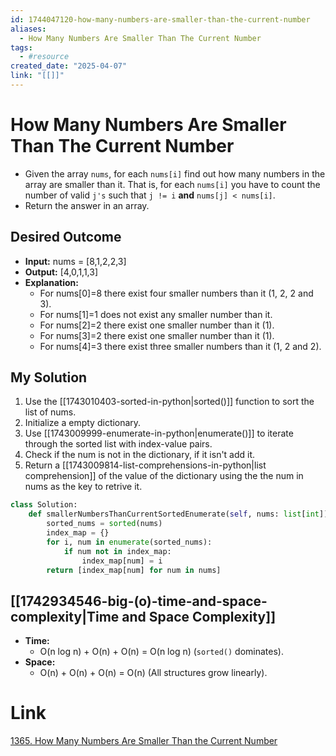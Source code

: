 ```yaml
---
id: 1744047120-how-many-numbers-are-smaller-than-the-current-number
aliases:
  - How Many Numbers Are Smaller Than The Current Number
tags:
  - #resource
created_date: "2025-04-07"
link: "[[]]"
---
```


# How Many Numbers Are Smaller Than The Current Number
- Given the array `nums`, for each `nums[i]` find out how many numbers in the array are smaller than it. That is, for each `nums[i]` you have to count the number of valid `j's` such that `j != i` **and** `nums[j] < nums[i]`.
- Return the answer in an array.

## Desired Outcome
- **Input:** nums = [8,1,2,2,3]
- **Output:** [4,0,1,1,3]
- **Explanation:** 
	- For nums[0]=8 there exist four smaller numbers than it (1, 2, 2 and 3). 
	- For nums[1]=1 does not exist any smaller number than it.
	- For nums[2]=2 there exist one smaller number than it (1). 
	- For nums[3]=2 there exist one smaller number than it (1). 
	- For nums[4]=3 there exist three smaller numbers than it (1, 2 and 2).

## My Solution
1. Use the [[1743010403-sorted-in-python|sorted()]] function to sort the list of nums.
2. Initialize a empty dictionary.
3. Use [[1743009999-enumerate-in-python|enumerate()]] to iterate through the sorted list with index-value pairs.
4. Check if the num is not in the dictionary, if it isn't add it.
5. Return a [[1743009814-list-comprehensions-in-python|list comprehension]] of the value of the dictionary using the the num in nums as the key to retrive it.

```python
class Solution:
	def smallerNumbersThanCurrentSortedEnumerate(self, nums: list[int]) -> list[int]:
		sorted_nums = sorted(nums) 
		index_map = {}
		for i, num in enumerate(sorted_nums):
			if num not in index_map:
				index_map[num] = i
		return [index_map[num] for num in nums]
```

## [[1742934546-big-(o)-time-and-space-complexity|Time and Space Complexity]]
- **Time:**
	- O(n log n) + O(n) + O(n) = O(n log n) (`sorted()` dominates).
- **Space:**
	- O(n) + O(n) + O(n) = O(n) (All structures grow linearly).

# Link
[1365. How Many Numbers Are Smaller Than the Current Number](https://leetcode.com/problems/how-many-numbers-are-smaller-than-the-current-number/)
